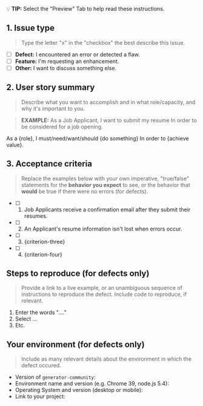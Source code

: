 :bulb: __TIP:__ Select the "Preview" Tab to help read these instructions.

## 1. Issue type
> Type the letter "x" in the "checkbox" the best describe this issue.

- [ ] __Defect:__  I encountered an error or detected a flaw.
- [ ] __Feature:__ I'm requesting an enhancement.
- [ ] __Other:__   I want to discuss something else.

## 2. User story summary
> Describe what you want to accomplish and in what role/capacity, and why it's important to you.

> __EXAMPLE:__
> As a Job Applicant,
> I want to submit my resume
> In order to be considered for a job opening.

As a {role},
I must/need/want/should {do something}
In order to {achieve value}.

## 3. Acceptance criteria
> Replace the examples below with your own imperative, "true/false" statements for the __behavior you expect__ to see, or the behavior that __would__ be true if there were no errors (for defects).

- [ ] 1. Job Applicants receive a confirmation email after they submit their resumes.
- [ ] 2. An Applicant's resume information isn't lost when errors occur.
- [ ] 3. {criterion-three}
- [ ] 4. {criterion-four}

## Steps to reproduce (for defects only)
> Provide a link to a live example, or an unambiguous sequence of instructions to reproduce the defect. Include code to reproduce, if relevant.

1. Enter the words "...."
2. Select ...
3. Etc.

## Your environment (for defects only)
> Include as many relevant details about the environment in which the defect occured.

* Version of `generator-community`:
* Environment name and version (e.g. Chrome 39, node.js 5.4):
* Operating System and version (desktop or mobile):
* Link to your project:


<!-- DEFECT
## 1. Description
> Provide a more detailed introduction to the issue itself, and why you consider it to be a defect.


## 2. Expected behavior
> Tell us what should happen.


## 3. Actual behavior
> Tell us what happens instead.


## 4. Possible fix
> Not obligatory, but suggest a fix or reason for the defect.


## 5. Steps to reproduce
> Provide a link to a live example, or an unambiguous set of steps to
> reproduce this defect. Include code to reproduce, if relevant.

1.
2.
3.
4.

## 6. Context
> How has this defect affected you? What were you trying to accomplish?

## 7. Your environment
> Include as many relevant details about the environment you experienced the defect in.

- 7.1. `generator-community` version used:
- 7.2. Environment name and version (e.g. Chrome 39, node.js 5.4):
- 7.3. Operating System and version (desktop or mobile):
- 7.4. Link to your project:
DEFECT end -->

<!-- DECISION LOG -->

<!-- decision-log
## Decision Log

| Category         |                                |
|:-----------------|:-------------------------------|
| **Status**       | TODO \| IN-PROGRESS \| DECIDED |
| **Stakeholders** |                                |
| **Outcome**      |                                |
| **Due date**     |  DD, MMM, dd, yyyy             |
| **Owner**        |                                |

## Background, motivations, and goals


## Actions

 decision-log-end -->
